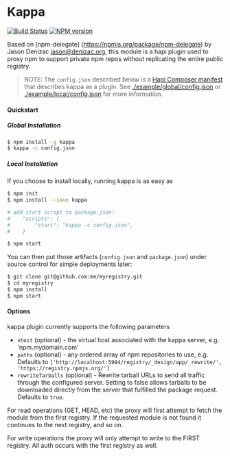 Kappa
======

[![Build Status](https://travis-ci.org/krakenjs/kappa.png)](https://travis-ci.org/krakenjs/kappa)
[![NPM version](https://badge.fury.io/js/kappa.png)](http://badge.fury.io/js/kappa)

Based on [npm-delegate] (https://npmjs.org/package/npm-delegate) by Jason Denizac <jason@denizac.org>, this module
is a hapi plugin used to proxy npm to support private npm repos without replicating the entire public registry.

> NOTE: The `config.json` described below is a [Hapi Composer manifest](http://spumko.github.io/resource/api/#hapi-composer)
that describes kappa as a plugin. See [./example/global/config.json](example/global/config.json) or
[./example/local/config.json](example/local/config.json) for more information.

#### Quickstart

##### Global Installation
```bash
$ npm install -g kappa
$ kappa -c config.json
```

##### Local Installation
If you choose to install locally, running kappa is as easy as
```bash
$ npm init
$ npm install --save kappa

# add start script to package.json:
#    "scripts": {
#        "start": "kappa -c config.json",
#    }

$ npm start
```

You can then put those artifacts (`config.json` and `package.json`) under source control for simple deployments later:
```bash
$ git clone git@github.com:me/myregistry.git
$ cd myregistry
$ npm install
$ npm start
```

#### Options
kappa plugin currently supports the following parameters

- `vhost` (optional) - the virtual host associated with the kappa server, e.g. 'npm.mydomain.com'
- `paths` (optional) - any ordered array of npm repositories to use, e.g. Defaults to `['http://localhost:5984/registry/_design/app/_rewrite/', 'https://registry.npmjs.org/']`
- `rewriteTarballs` (optional) - Rewrite tarball URLs to send all traffic through the configured server. Setting to false allows tarballs to be downloaded directly from the server
that fulfilled the package request. Defaults to `true`.

For read operations (GET, HEAD, etc) the proxy will first attempt to fetch the module from the first registry.
If the requested module is not found it continues to the next registry, and so on.

For write operations the proxy will only attempt to write to the FIRST registry. All auth occurs with the first registry as well.
